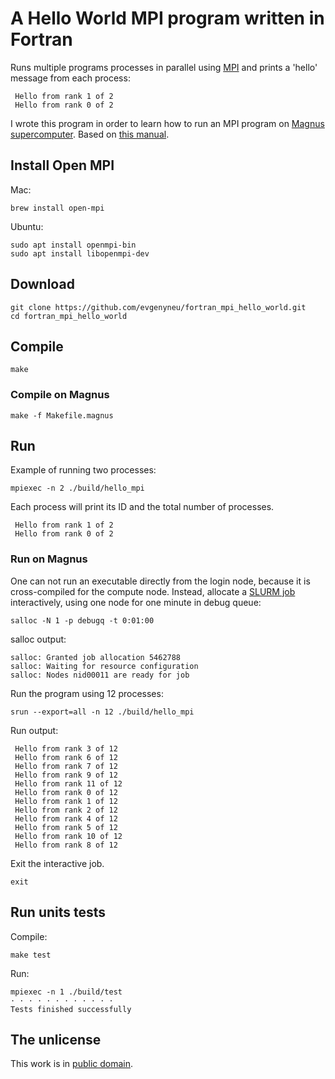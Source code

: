 # A Hello World MPI program written in Fortran

Runs multiple programs processes in parallel using [MPI](https://en.wikipedia.org/wiki/Message_Passing_Interface) and prints a 'hello' message from each process:

```
 Hello from rank 1 of 2
 Hello from rank 0 of 2
```

I wrote this program in order to learn how to run an MPI program on [Magnus supercomputer](https://support.pawsey.org.au/documentation/display/US/Supercomputing+Documentation). Based on [this manual](https://support.pawsey.org.au/documentation/display/US/Message+Passing+Interface).

## Install Open MPI

Mac:

```
brew install open-mpi
```

Ubuntu:

```
sudo apt install openmpi-bin
sudo apt install libopenmpi-dev
```


## Download


```
git clone https://github.com/evgenyneu/fortran_mpi_hello_world.git
cd fortran_mpi_hello_world
```


## Compile

```
make
```

### Compile on Magnus

```
make -f Makefile.magnus
```

## Run

Example of running two processes:

```
mpiexec -n 2 ./build/hello_mpi
```

Each process will print its ID and the total number of processes.

```
 Hello from rank 1 of 2
 Hello from rank 0 of 2
```

### Run on Magnus

One can not run an executable directly from the login node, because it is cross-compiled for the compute node. Instead, allocate a [SLURM job](https://support.pawsey.org.au/documentation/display/US/Submitting+and+Monitoring+Jobs) interactively, using one node for one minute in debug queue:

```
salloc -N 1 -p debugq -t 0:01:00
```

salloc output:

```
salloc: Granted job allocation 5462788
salloc: Waiting for resource configuration
salloc: Nodes nid00011 are ready for job
```

Run the program using 12 processes:

```
srun --export=all -n 12 ./build/hello_mpi
```

Run output:

```
 Hello from rank 3 of 12
 Hello from rank 6 of 12
 Hello from rank 7 of 12
 Hello from rank 9 of 12
 Hello from rank 11 of 12
 Hello from rank 0 of 12
 Hello from rank 1 of 12
 Hello from rank 2 of 12
 Hello from rank 4 of 12
 Hello from rank 5 of 12
 Hello from rank 10 of 12
 Hello from rank 8 of 12
```

Exit the interactive job.

```
exit
```

## Run units tests


Compile:

```
make test
```

Run:

```
mpiexec -n 1 ./build/test
· · · · · · · · · · · ·
Tests finished successfully
```


## The unlicense

This work is in [public domain](LICENSE).
